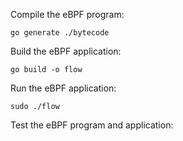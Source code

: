 Compile the eBPF program:
```
go generate ./bytecode
```

Build the eBPF application:
```
go build -o flow
```

Run the eBPF application:
```
sudo ./flow
```

Test the eBPF program and application:
